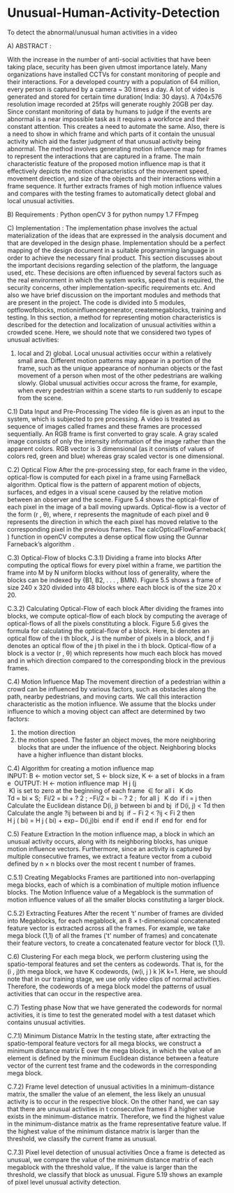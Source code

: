  # Unusual-Human-Activity-Detection
To detect the abnormal/unusual human activities in a video

A) ABSTRACT :

With the increase in the number of anti-social activities that have been taking
place, security has been given utmost importance lately. Many organizations have installed
CCTVs for constant monitoring of people and their interactions. For a developed country
with a population of 64 million, every person is captured by a camera ~ 30 times a day. A
lot of video is generated and stored for certain time duration( India: 30 days). A 704x576
resolution image recorded at 25fps will generate roughly 20GB per day. Since constant
monitoring of data by humans to judge if the events are abnormal is a near impossible task
as it requires a workforce and their constant attention. This creates a need to automate the
same. Also, there is a need to show in which frame and which parts of it contain the
unusual activity which aid the faster judgment of that unusual activity being abnormal.
The method involves generating motion influence map for frames to represent the
interactions that are captured in a frame. The main characteristic feature of the proposed motion
influence map is that it effectively depicts the motion characteristics of the movement speed,
movement direction, and size of the objects and their interactions within a frame sequence. It
further extracts frames of high motion influence values and compares with the testing frames to
automatically detect global and local unusual activities.

B) Requirements :
Python
openCV 3 for python
numpy 1.7
FFmpeg


C) Implementation :
The implementation phase involves the actual materialization of the ideas that are
expressed in the analysis document and that are developed in the design phase. Implementation
should be a perfect mapping of the design document in a suitable programming language in order
to achieve the necessary final product. This section discusses about the important decisions
regarding selection of the platform, the language used, etc. These decisions are often influenced
by several factors such as the real environment in which the system works, speed that is required,
the security concerns, other implementation-specific requirements etc. And also we have brief
discussion on the important modules and methods that are present in the project.
The code is divided into 5 modules, optflowofblocks, motioninfluencegenerator,
createmegablocks, training and testing.
In this section, a method for representing motion characteristics is described for the
detection and localization of unusual activities within a crowded scene. Here, we should note that
we considered two types of unusual activities:
1) local and 2) global.
Local unusual activities occur within a relatively small area. Different motion patterns may
appear in a portion of the frame, such as the unique appearance of nonhuman objects or the fast
movement of a person when most of the other pedestrians are walking slowly. Global unusual
activities occur across the frame, for example, when every pedestrian within a scene starts to run
 suddenly to escape from the scene.

C.1)  Data Input and Pre-Processing
The video file is given as an input to the system, which is subjected to pre processing. A
video is treated as sequence of images called frames and these frames are processed sequentially.
An RGB frame is first converted to gray scale. A gray scaled image consists of only the intensity
information of the image rather than the apparent colors. RGB vector is 3 dimensional (as it
consists of values of colors red, green and blue) whereas gray scaled vector is one dimensional.

C.2)  Optical Flow
After the pre-processing step, for each frame in the video, optical-flow is computed for
each pixel in a frame using FarneBack algorithm. Optical flow is the pattern of apparent motion
of objects, surfaces, and edges in a visual scene caused by the relative motion between an
observer and the scene. Figure 5.4 shows the optical-flow of each pixel in the image of a ball
moving upwards. Optical-flow is a vector of the form (r , θ), where, r represents the magnitude of
each pixel and θ represents the direction in which the each pixel has moved relative to the
corresponding pixel in the previous frames. The calcOpticalFlowFarneback( ) function in
openCV computes a dense optical flow using the Gunnar Farneback’s algorithm .


C.3) Optical-Flow of blocks
C.3.1) Dividing a frame into blocks
After computing the optical flows for every pixel within a frame, we partition the
frame into M by N uniform blocks without loss of generality, where the blocks can be
indexed by {B1, B2, . . . , BMN}. Figure 5.5 shows a frame of size 240 x 320 divided into
48 blocks where each block is of the size 20 x 20. 

C.3.2) Calculating Optical-Flow of each block
After dividing the frames into blocks, we compute optical-flow of each block by
computing the average of optical-flows of all the pixels constituting a block. Figure 5.6
gives the formula for calculating the optical-flow of a block. Here, bi denotes an optical
flow of the i th block, J is the number of pixels in a block, and f ji denotes an optical flow
of the j th pixel in the i th block.
Optical-flow of a block is a vector (r , θ) which represents how much each block
has moved and in which direction compared to the corresponding block in the previous
frames. 


C.4) Motion Influence Map
The movement direction of a pedestrian within a crowd can be influenced by various
factors, such as obstacles along the path, nearby pedestrians, and moving carts. We call this
interaction characteristic as the motion influence. We assume that the blocks under influence to
which a moving object can affect are determined by two factors:
1) the motion direction
2) the motion speed.
The faster an object moves, the more neighboring blocks that are under the influence of the
object. Neighboring blocks have a higher influence than distant blocks. 


C.4) Algorithm for creating a motion influence map
INPUT: B ← motion vector set, S ← block size, K ← a set of blocks in a frame 
OUTPUT: H ← motion influence map 
H j (j   K) is set to zero at the beginning of each frame  ∈
for all i   K do  
Td = bi × S; 
Fi/2 = bi + ? 2 ; −Fi/2 = bi − ? 2 ; 
for all j   K do  
if i = j then 
Calculate the Euclidean distance D(i, j) between
bi and bj 
if D(i, j) < Td then 
Calculate the angle ?ij between bi and bj 
if − Fi 2 < ?ij < Fi 2 then 
H j ( bi) = H j ( bi) + exp− D(i,j)bi 
end if 
end if 
end if 
end for 
end for


C.5) Feature Extraction
In the motion influence map, a block in which an unusual activity occurs, along with its
neighboring blocks, has unique motion influence vectors. Furthermore, since an activity is
captured by multiple consecutive frames, we extract a feature vector from a cuboid defined
by n × n blocks over the most recent t number of frames.

C.5.1) Creating Megablocks
Frames are partitioned into non-overlapping mega blocks, each of which is a combination
of multiple motion influence blocks. The Motion Influence value of a Megablock is the
summation of motion influence values of all the smaller blocks constituting a larger block.


C.5.2) Extracting Features
After the recent ‘t’ number of frames are divided into Megablocks, for each megablock,
an 8 × t-dimensional concatenated feature vector is extracted across all the frames. For example,
we take mega block (1,1) of all the frames ('t' number of frames) and concatenate their feature
vectors, to create a concatenated feature vector for block (1,1).

C.6) Clustering
For each mega block, we perform clustering using the spatio-temporal features and set
the centers as codewords. That is, for the (i , j)th mega block, we have K codewords, {w(i, j ) k }K k=1. 
Here, we should note that in our
training stage, we use only video clips of normal activities. Therefore, the codewords of a mega
block model the patterns of usual activities that can occur in the respective area.


C.7) Testing phase
Now that we have generated the codewords for normal activities, it is time to test the
generated model with a test dataset which contains unusual activities. 

C.7.1) Minimum Distance Matrix
In the testing state, after extracting the spatio-temporal feature vectors for all mega
blocks, we construct a minimum distance matrix E over the mega blocks, in which the value of
an element is defined by the minimum Euclidean distance between a feature vector of the current
test frame and the codewords in the corresponding mega block.



C.7.2) Frame level detection of unusual activities
In a minimum-distance matrix, the smaller the value of an element, the less likely an
unusual activity is to occur in the respective block. On the other hand, we can say that there are
unusual activities in t consecutive frames if a higher value exists in the minimum-distance
matrix. Therefore, we find the highest value in the minimum-distance matrix as the frame
representative feature value. If the highest value of the minimum distance matrix is larger than
the threshold, we classify the current frame as unusual.


C.7.3) Pixel level detection of unusual activities
Once a frame is detected as unusual, we compare the value of the minimum distance
matrix of each megablock with the threshold value,. If the value is larger than the threshold, we
classify that block as unusual. Figure 5.19 shows an example of pixel level unusual activity
detection.


